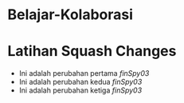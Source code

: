 # Belajar-Kolaborasi

# Latihan Squash Changes
* Ini adalah perubahan pertama *finSpy03*
* Ini adalah perubahan kedua *finSpy03*
* Ini adalah perubahan ketiga *finSpy03*
